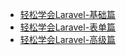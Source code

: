 * [轻松学会Laravel-基础篇](轻松学会Laravel-基础篇.md)
* [轻松学会Laravel-表单篇](轻松学会Laravel-表单篇.md)
* [轻松学会Laravel-高级篇](轻松学会Laravel-高级篇.md)
